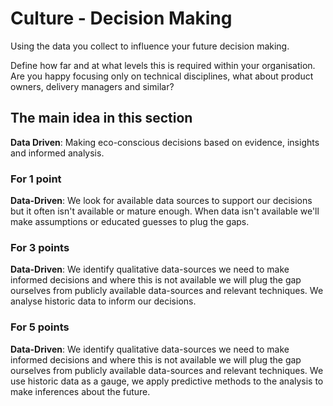 # Culture - Decision Making

Using the data you collect to influence your future decision making.

Define how far and at what levels this is required within your organisation. Are you happy focusing only on technical disciplines, what about product owners, delivery managers and similar?

## The main idea in this section

**Data Driven**: Making eco-conscious decisions based on evidence, insights and informed analysis.

### For 1 point

**Data-Driven**: We look for available data sources to support our decisions but it often isn't available or mature enough. When data isn't available we'll make assumptions or educated guesses to plug the gaps.

### For 3 points

**Data-Driven**: We identify qualitative data-sources we need to make informed decisions and where this is not available we will plug the gap ourselves from publicly available data-sources and relevant techniques. We analyse historic data to inform our decisions.

### For 5 points

**Data-Driven**: We identify qualitative data-sources we need to make informed decisions and where this is not available we will plug the gap ourselves from publicly available data-sources and relevant techniques. We use historic data as a gauge, we apply predictive methods to the analysis to make inferences about the future.
